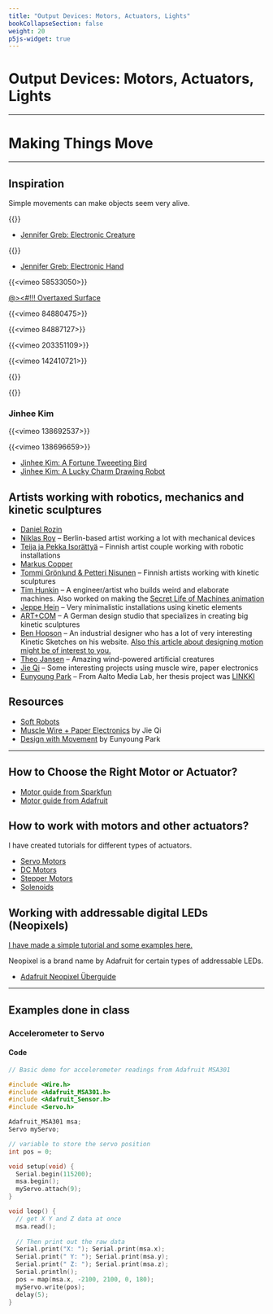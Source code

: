 ```yaml
---
title: "Output Devices: Motors, Actuators, Lights"
bookCollapseSection: false
weight: 20
p5js-widget: true
---
```


# Output Devices: Motors, Actuators, Lights

---

# Making Things Move

---

## Inspiration

Simple movements can make objects seem very alive.

{{<youtube Yx2RY9wr0ts>}}

- [Jennifer Greb: Electronic Creature](http://www.jennifergreb.com/demos#creature)

{{<youtube Q9gP3GaFgNQ>}}

- [Jennifer Greb: Electronic Hand](http://www.jennifergreb.com/demos#box)

{{<vimeo 58533050>}}

[@><#!!! Overtaxed Surface](http://www.overtaxedsurface.de/#video)

{{<vimeo 84880475>}}

{{<vimeo 84887127>}}

{{<vimeo 203351109>}}

{{<vimeo 142410721>}}

{{<youtube U5qHMgZJ2w4>}}

{{<youtube mDe6q6RMUtY>}}

### Jinhee Kim

{{<vimeo 138692537>}}

{{<vimeo 138696659>}}

- [Jinhee Kim: A Fortune Tweeeting Bird](http://www.kimjinhee.com/A-Fortune-Telling-BIrd)
- [Jinhee Kim: A Lucky Charm Drawing Robot](http://www.kimjinhee.com/A-Lucky-Charm-Drawing-Robot)

## Artists working with robotics, mechanics and kinetic sculptures

- [Daniel Rozin](https://www.smoothware.com/danny/)
- [Niklas Roy](http://niklasroy.com/) – Berlin-based artist working a lot with mechanical devices
- [Teija ja Pekka Isorättyä](http://www.isorattya.com/Videos.xhtml) – Finnish artist couple working with robotic installations
- [Markus Copper](https://kiasma.fi/en/exhibitions/markus-copper/)
- [Tommi Grönlund & Petteri Nisunen](https://vimeo.com/usergronlundnisunen) – Finnish artists working with kinetic sculptures
- [Tim Hunkin](http://www.timhunkin.com/) – A engineer/artist who builds weird and elaborate machines. Also worked on making the [Secret Life of Machines animation](http://www.exploratorium.edu/ronh/SLOM/)
- [Jeppe Hein](http://www.jeppehein.net/pages/works.php) – Very minimalistic installations using kinetic elements
- [ART+COM](http://www.artcom.de/en/projects/) – A German design studio that specializes in creating big kinetic sculptures
- [Ben Hopson](http://www.benhopson.com/?page_id=3) – An industrial designer who has a lot of very interesting Kinetic Sketches on his website. [Also this article about designing motion might be of interest to you.](http://www.core77.com/blog/featured_items/kinetic_design_and_the_animation_of_products_by_ben_hopson_12642.asp)
- [Theo Jansen](http://www.strandbeest.com/index.php) – Amazing wind-powered artificial creatures
- [Jie Qi](https://technolojie.com/) – Some interesting projects using muscle wire, paper electronics
- [Eunyoung Park](https://eunyoungpark.co/studio/) – From Aalto Media Lab, her thesis project was [LINKKI](http://eunyoungpark.co/linkki/)

## Resources

- [Soft Robots](https://softroboticstoolkit.com/)
- [Muscle Wire + Paper Electronics](https://technolojie.com/origami-robotics/) by Jie Qi
- [Design with Movement](https://designwithmovement.aalto.fi/) by Eunyoung Park

---

## How to Choose the Right Motor or Actuator?

- [Motor guide from Sparkfun](https://learn.sparkfun.com/tutorials/motors-and-selecting-the-right-one)
- [Motor guide from Adafruit](https://learn.adafruit.com/adafruit-motor-selection-guide)

## How to work with motors and other actuators?

I have created tutorials for different types of actuators.

- [Servo Motors](../../../tutorials/arduino-and-electronics/motors-and-actuators/servo-motors/)
- [DC Motors](../../../tutorials/arduino-and-electronics/motors-and-actuators/dc-motors/)
- [Stepper Motors](../../../tutorials/arduino-and-electronics/motors-and-actuators/stepper-motors/)
- [Solenoids](../../../../tutorials/arduino-and-electronics/motors-and-actuators/solenoids-and-electromagnets/)

## Working with addressable digital LEDs (Neopixels)

[I have made a simple tutorial and some examples here.](../../../tutorials/arduino-and-electronics/leds-and-other-lights/neopixels/)

Neopixel is a brand name by Adafruit for certain types of addressable LEDs.

- [Adafruit Neopixel Überguide](https://learn.adafruit.com/adafruit-neopixel-uberguide)

---

## Examples done in class

### Accelerometer to Servo

#### Code

```c
// Basic demo for accelerometer readings from Adafruit MSA301

#include <Wire.h>
#include <Adafruit_MSA301.h>
#include <Adafruit_Sensor.h>
#include <Servo.h>

Adafruit_MSA301 msa;
Servo myServo;

// variable to store the servo position
int pos = 0;    

void setup(void) {
  Serial.begin(115200);
  msa.begin();
  myServo.attach(9);
}

void loop() {
  // get X Y and Z data at once
  msa.read(); 
  
  // Then print out the raw data
  Serial.print("X: "); Serial.print(msa.x); 
  Serial.print(" Y: "); Serial.print(msa.y); 
  Serial.print(" Z: "); Serial.print(msa.z);
  Serial.println();
  pos = map(msa.x, -2100, 2100, 0, 180);
  myServo.write(pos);
  delay(5); 
}
```